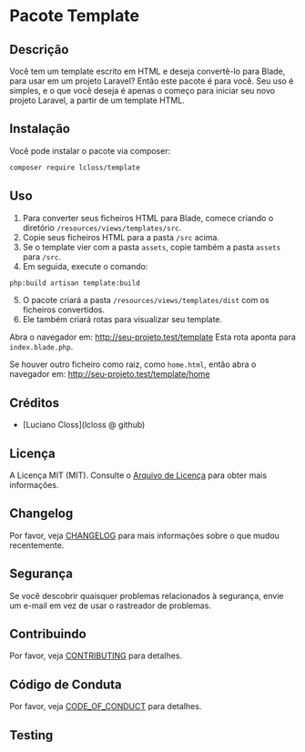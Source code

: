 # Pacote Template

## Descrição

Você tem um template escrito em HTML e deseja convertê-lo para Blade, para usar em um projeto Laravel?
Então este pacote é para você. Seu uso é simples, e o que você deseja é apenas o começo para iniciar seu novo projeto Laravel, a partir de um template HTML.

## Instalação

Você pode instalar o pacote via composer:

```bash
composer require lcloss/template
```

## Uso

1. Para converter seus ficheiros HTML para Blade, comece criando o diretório `/resources/views/templates/src`.
2. Copie seus ficheiros HTML para a pasta `/src` acima.
3. Se o template vier com a pasta `assets`, copie também a pasta `assets` para `/src`.
4. Em seguida, execute o comando:
```bash
php:build artisan template:build
```
5. O pacote criará a pasta `/resources/views/templates/dist` com os ficheiros convertidos.
6. Ele também criará rotas para visualizar seu template.

Abra o navegador em: http://seu-projeto.test/template
Esta rota aponta para `index.blade.php`.

Se houver outro ficheiro como raiz, como `home.html`, então abra o navegador em:
http://seu-projeto.test/template/home

## Créditos

- [Luciano Closs](lcloss @ github)

## Licença

A Licença MIT (MIT). Consulte o [Arquivo de Licença](LICENSE-pt.md) para obter mais informações.

## Changelog

Por favor, veja [CHANGELOG](CHANGELOG-pt.md) para mais informações sobre o que mudou recentemente.

## Segurança

Se você descobrir quaisquer problemas relacionados à segurança, envie um e-mail
em vez de usar o rastreador de problemas.

## Contribuindo

Por favor, veja [CONTRIBUTING](CONTRIBUTING-pt.md) para detalhes.

## Código de Conduta

Por favor, veja [CODE_OF_CONDUCT](CODE_OF_CONDUCT-pt.md) para detalhes.

## Testing

